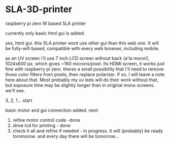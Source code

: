 # SLA-3D-printer
raspberry pi zero W based SLA printer

currently only basic html gui is added.

yes, html gui. this SLA printer wont use other gui than this web one. It will be fully-wifi based, compatible with every web browser, including mobile.

as an UV screen i'll use 7 inch LCD screen without back (a'la mono!), 1024x600 px, which gives ~160 microns/pixel. Its HDMI screen, it works just fine with raspberry pi zero.
theres a small possibility that I'll need to remove those color filters from pixels, then replace polarizer. If so, I will leave a note here about that. Most probably my uv leds will do their work without that, but exposure time may be slightly longer than in original mono screens. we'll see.

3, 2, 1... start

basic motor and gui connection added. next:
1. refine motor control code -done
2. drive lcd for printing - done
3. check it all and refine if needed - in progress. It will (probably) be ready tommorow. and every day there will be tomorrow...
